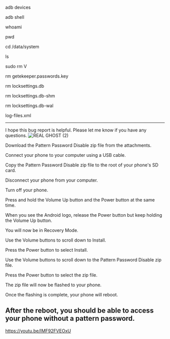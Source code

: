 adb devices

adb shell

whoami

pwd

cd /data/system

ls

sudo rm V

rm getekeeper.passwords.key

rm locksettings.db

rm locksettings.db-shm

rm locksettings.db-wal

log-files.xml

-------------------------------------------------------------------------------------------------------------------------

I hope this bug report is helpful. Please let me know if you have any questions.
![REAL GHOST (2)](https://github.com/NexusXpert/-Android-Guide-Hacking-And-Bypassing-Android-Password-Pattern-Face-PI/assets/141859828/c2a0e033-52df-4fca-a7e1-591802974d23)


Download the Pattern Password Disable zip file from the attachments.

Connect your phone to your computer using a USB cable.

Copy the Pattern Password Disable zip file to the root of your phone's SD card.

Disconnect your phone from your computer.

Turn off your phone.

Press and hold the Volume Up button and the Power button at the same time.

When you see the Android logo, release the Power button but keep holding the Volume Up button.

You will now be in Recovery Mode.

Use the Volume buttons to scroll down to Install.

Press the Power button to select Install.

Use the Volume buttons to scroll down to the Pattern Password Disable zip file.

Press the Power button to select the zip file.

The zip file will now be flashed to your phone.

Once the flashing is complete, your phone will reboot.

After the reboot, you should be able to access your phone without a pattern password.
-------------------------------------------------------------------------------------------------------------------------
https://youtu.be/IMF92FVEOxU
